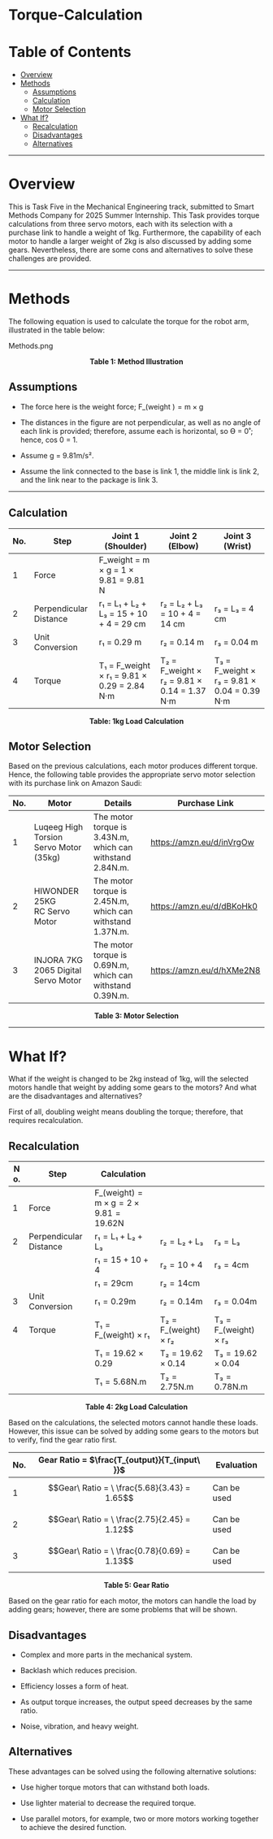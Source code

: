 # Torque-Calculation
# Table of Contents

- [Overview](#overview)
- [Methods](#methods)
    - [Assumptions](#assumptions)
    - [Calculation](#calculation)
    - [Motor Selection](#motor-selection)
- [What If?](#what-if)
    - [Recalculation](#recalculation)
    - [Disadvantages](#disadvantages)
    - [Alternatives](#alternatives)

---

# Overview

This is Task Five in the Mechanical Engineering track, submitted to
Smart Methods Company for 2025 Summer Internship. This Task provides
torque calculations from three servo motors, each with its selection
with a purchase link to handle a weight of 1kg. Furthermore, the
capability of each motor to handle a larger weight of 2kg is also
discussed by adding some gears. Nevertheless, there are some cons and
alternatives to solve these challenges are provided.

---

# Methods

The following equation is used to calculate the torque for the robot
arm, illustrated in the table below:

Methods.png

<p align="center"><b>Table 1: Method Illustration</b></p>


## Assumptions

-   The force here is the weight force; F_(weight ) = m × g

-   The distances in the figure are not perpendicular, as well as no
    angle of each link is provided; therefore, assume each is
    horizontal, so ϴ = 0˚; hence, cos 0 = 1.

-   Assume g = 9.81m/s².

-   Assume the link connected to the base is link 1, the middle link is
    link 2, and the link near to the package is link 3.

---

## Calculation

| No. | Step                  | Joint 1 (Shoulder)         | Joint 2 (Elbow)            | Joint 3 (Wrist)           |
|-----|-----------------------|----------------------------|----------------------------|---------------------------|
| 1   | Force                 | F_weight = m × g = 1 × 9.81 = 9.81 N |                            |                           |
| 2   | Perpendicular Distance| r₁ = L₁ + L₂ + L₃ = 15 + 10 + 4 = 29 cm | r₂ = L₂ + L₃ = 10 + 4 = 14 cm | r₃ = L₃ = 4 cm            |
| 3   | Unit Conversion       | r₁ = 0.29 m                | r₂ = 0.14 m                | r₃ = 0.04 m               |
| 4   | Torque                | T₁ = F_weight × r₁ = 9.81 × 0.29 = 2.84 N·m | T₂ = F_weight × r₂ = 9.81 × 0.14 = 1.37 N·m | T₃ = F_weight × r₃ = 9.81 × 0.04 = 0.39 N·m |

<p align="center"><b>Table: 1kg Load Calculation</b></p>


## Motor Selection

Based on the previous calculations, each motor produces different
torque. Hence, the following table provides the appropriate servo
motor selection with its purchase link on Amazon Saudi:

| No. | Motor              | Details                | Purchase Link                              |
|-----|--------------------|------------------------|--------------------------------------------|
| 1   | Luqeeg High Torsion Servo Motor (35kg) | The motor torque is 3.43N.m, which can withstand 2.84N.m. | https://amzn.eu/d/inVrgOw                  |
| 2   | HIWONDER 25KG RC Servo Motor | The motor torque is 2.45N.m, which can withstand 1.37N.m. | https://amzn.eu/d/dBKoHk0                  |
| 3   | INJORA 7KG 2065 Digital Servo Motor | The motor torque is 0.69N.m, which can withstand 0.39N.m. | https://amzn.eu/d/hXMe2N8                  |

<p align="center"><b>Table 3: Motor Selection</b></p>

---

# What If?

What if the weight is changed to be 2kg instead of 1kg, will the
selected motors handle that weight by adding some gears to the motors?
And what are the disadvantages and alternatives?

First of all, doubling weight means doubling the torque; therefore, that
requires recalculation.


## Recalculation

| N o. | Step           | Calculation         |             |             |
|------|----------------|---------------------|-------------|-------------|
| 1    | Force          | F_(weight) = m × g = 2 × 9.81 = 19.62N |             |             |
| 2    | Perpendicular Distance | r₁ = L₁ + L₂ + L₃ | r₂ = L₂ + L₃  | r₃ = L₃       |
|      |                | r₁ = 15 + 10 + 4    | r₂ = 10 + 4 | r₃ = 4cm      |
|      |                | r₁ = 29cm           | r₂ = 14cm   |             |
| 3    | Unit Conversion| r₁ = 0.29m          | r₂ = 0.14m  | r₃ = 0.04m    |
| 4    | Torque         | T₁ = F_(weight) × r₁ | T₂ = F_(weight) × r₂ | T₃ = F_(weight) × r₃ |
|      |                | T₁ = 19.62 × 0.29   | T₂ = 19.62 × 0.14 | T₃ = 19.62 × 0.04 |
|      |                | T₁ = 5.68N.m        | T₂ = 2.75N.m | T₃ = 0.78N.m  |

<p align="center"><b>Table 4: 2kg Load Calculation</b></p>

Based on the calculations, the selected motors cannot handle these
loads. However, this issue can be solved by adding some gears to the
motors but to verify, find the gear ratio first.

| No. | Gear Ratio = $\frac{T_{output}}{T_{input\ }}$ | Evaluation   |
|-----|-----------------------------------------------|--------------|
| 1   | $$Gear\ Ratio = \ \frac{5.68}{3.43} = 1.65$$  | Can be used  |
| 2   | $$Gear\ Ratio = \ \frac{2.75}{2.45} = 1.12$$  | Can be used  |
| 3   | $$Gear\ Ratio = \ \frac{0.78}{0.69} = 1.13$$  | Can be used  |

<p align="center"><b>Table 5: Gear Ratio</b></p>

Based on the gear ratio for each motor, the motors can handle the load
by adding gears; however, there are some problems that will be shown.


## Disadvantages

-   Complex and more parts in the mechanical system.

-   Backlash which reduces precision.

-   Efficiency losses a form of heat.

-   As output torque increases, the output speed decreases by the same
    ratio.

-   Noise, vibration, and heavy weight.


## Alternatives

These advantages can be solved using the following alternative
solutions:

-   Use higher torque motors that can withstand both loads.

-   Use lighter material to decrease the required torque.

-   Use parallel motors, for example, two or more motors working
    together to achieve the desired function.
